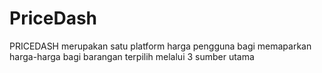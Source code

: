 # PriceDash
PRICEDASH merupakan satu platform harga pengguna bagi memaparkan harga-harga bagi barangan terpilih melalui 3 sumber utama
